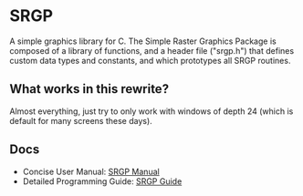 # SRGP
A simple graphics library for C.
The Simple Raster Graphics Package is composed of a library of functions, and a header file ("srgp.h") that defines custom data types and constants, and which prototypes all SRGP routines.

## What works in this rewrite?
Almost everything, just try to only work with windows of depth 24 (which is default for many screens these days).

## Docs
- Concise User Manual: [SRGP Manual](https://eecs.wsu.edu/~cs150/X_srgp.html)
- Detailed Programming Guide: [SRGP Guide](https://github.com/0xfe0/SRGP/blob/master/Foley-VanDam-graphics.pdf)
